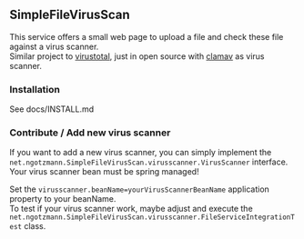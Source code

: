 SimpleFileVirusScan
-----

This service offers a small web page to upload a file and check these file against a virus scanner.  
Similar project to [virustotal](https://www.virustotal.com/gui/), just in open source with 
[clamav](https://www.clamav.net/) as virus scanner.  

### Installation

See docs/INSTALL.md

### Contribute / Add new virus scanner

If you want to add a new virus scanner, you can simply implement the 
`net.ngotzmann.SimpleFileVirusScan.virusscanner.VirusScanner` interface.  
Your virus scanner bean must be spring managed!   
  
Set the `virusscanner.beanName=yourVirusScannerBeanName` application property to your beanName.  
To test if your virus scanner work, maybe adjust and execute the 
`net.ngotzmann.SimpleFileVirusScan.virusscanner.FileServiceIntegrationTest` class.  
